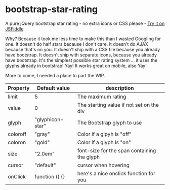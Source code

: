 # bootstrap-star-rating
A pure jQuery bootstrap star rating - no extra icons or CSS please  - [Try it on JSFiddle](https://jsfiddle.net/robertlabrie/73on78ff/4/)

Why? Because it took me less time to make this than I wasted Googling for one. It doesn't do half stars because I don't care. It doesn't do AJAX because that's on you. It doesn't ship with a CSS file because you already have bootstrap. It doesn't ship with separate icons, because you already have bootstrap. It's the simplest possible star rating system ... it uses the glyphs already in bootstrap! Yay! It works great on mobile, also Yay!

More to come, I needed a place to part the WIP.


| Property  | Default value | description |
| ------------- | ------------- | ------------- |
| limit | 5 | The maximum rating |
| value | 0 | The starting value if not set on the div |
| glyph | "glyphicon-star" | The Bootstrap glyph to use |
| coloroff | "gray" | Color if a glpyh is "off" |
| coloron | "gold" | Color if a glyph is "on" |
| size | "2.0em" | font-size for the span containing the glyph |
| cursor | "default" | cursor when hovering |
| onClick | function () {} | here's a nice onclick function for you |
